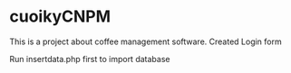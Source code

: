# cuoikyCNPM
This is a project about coffee management software.
Created Login form

Run insertdata.php first to import database